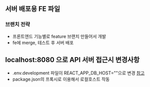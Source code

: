 ## 서버 배포용 FE 파일


### 브랜치 전략
- 프론트엔드 기능별로 feature 브랜치 만들어서 개발
- fe에 merge, 테스트 후 서버 배포


## localhost:8080 으로 API 서버 접근시 변경사항
- .env.development 파일이 REACT_APP_DB_HOST=""으로 변경 [참고](https://www.notion.so/EC2-86be60492dcf4e19990cc92f12fdbb0d#afe57b4278e9424989699cdf9f1c905d)
- package.json의 프록시로 이용해서 로컬호스트 작동


